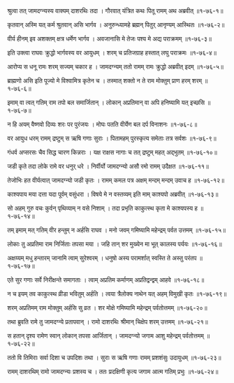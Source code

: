 श्रुत्वा तत् जामदग्न्यस्य वाक्यम् दाशरथिः तदा ।
गौरवात् यंत्रित कथः पितू रामम् अथ अब्रवीत् ॥१-७६-१॥

कृतवान् अस्मि यत् कर्म श्रुतवान् असि भार्गव ।
अनुरुन्ध्यामहे ब्रह्मन् पितुर् आनृण्यम् आस्थितः ॥१-७६-२॥

वीर्य हीनम् इव अशक्तम् क्षत्र धर्मेण भार्गव ।
अवजानासि मे तेजः पश्य मे अद्य पराक्रमम् ॥१-७६-३॥

इति उक्त्वा राघवः क्रुद्धो भार्गवस्य वर आयुधम् ।
शरम् च प्रतिजग्राह हस्तात् लघु पराक्रमः ॥१-७६-४॥

आरोप्य स धनू रामः शरम् सज्यम् चकार ह ।
जामदग्न्यम् ततो रामम् रामः क्रुद्धो अब्रवीत् इदम् ॥१-७६-५॥

ब्राह्मणो असि इति पूज्यो मे विश्वामित्र कृतेन च ।
तस्मात् शक्तो न ते राम मोक्तुम् प्राण हरम् शरम् ॥१-७६-६॥

इमाम् वा त्वत् गतिम् राम तपो बल समार्जितान् ।
लोकान् अप्रतिमान् वा अपि हनिष्यामि यत् इच्छसि ॥१-७६-७॥

न हि अयम् वैष्णवो दिव्यः शरः पर पुरंजयः ।
मोघः पतति वीर्येण बल दर्प विनाशनः ॥१-७६-८॥

वर आयुध धरम् रामम् द्रष्टुम् स ऋषि गणाः सुराः ।
पितामहम् पुरस्कृत्य समेताः तत्र सर्वशः ॥१-७६-९॥

गंधर्व अप्सरसः चैव सिद्ध चारण किन्नराः ।
यक्ष राक्षस नागाः च तत् द्रष्टुम् महत् अद्भुतम् ॥१-७६-१०॥

जडी कृते तदा लोके रामे वर धनुर् धरे ।
निर्वीर्यो जामदग्न्यो असौ रमो रामम् उदैक्षत ॥१-७६-११॥

तेजोभिः हत वीर्यत्वात् जामदग्न्यो जडी कृतः ।
रामम् कमल पत्र अक्षम् मन्दम् मन्दम् उवाच ह ॥१-७६-१२॥

काश्यपाय मया दत्ता यदा पूर्वम् वसुंधरा ।
विषये मे न वस्तव्यम् इति माम् काश्यपो अब्रवीत् ॥१-७६-१३॥

सो अहम् गुरु वचः कुर्वन् पृथिव्याम् न वसे निशाम् ।
तदा प्रभृति काकुत्स्थ कृता मे काश्यपस्य ह ॥१-७६-१४॥

तम् इमाम् मत् गतिम् वीर हन्तुम् न अर्हसि राघव ।
मनो जवम् गमिष्यामि महेन्द्रम् पर्वत उत्तमम् ॥१-७६-१५॥

लोकाः तु अप्रतिमा राम निर्जिताः तपसा मया ।
जहि तान् शर मुख्येन मा भूत् कालस्य पर्ययः ॥१-७६-१६॥

अक्षय्यम् मधु हन्तारम् जानामि त्वाम् सुरेश्वरम् ।
धनुषो अस्य परामर्शात् स्वस्ति ते अस्तु परंतप ॥१-७६-१७॥

एते सुर गणाः सर्वे निरीक्षन्ते समागताः ।
त्वाम् अप्रतिम कर्माणम् अप्रतिद्वन्द्वम् आहवे ॥१-७६-१८॥

न च इयम् तव काकुत्स्थ व्रीडा भवितुम् अर्हति ।
त्वया त्रैलोक्य नाथेन यत् अहम् विमुखी कृतः ॥१-७६-१९॥

शरम् अप्रतिमम् राम मोक्तुम् अर्हसि सु व्रत ।
शर मोक्षे गमिष्यामि महेन्द्रम् पर्वतोत्तमम् ॥१-७६-२०॥

तथा ब्रुवति रामे तु जामदग्न्ये प्रतापवान् ।
रामो दाशरथिः श्रीमान् चिक्षेप शरम् उत्तमम् ॥१-७६-२१॥

स हतान् दृश्य रामेण स्वान् लोकान् तपसा आर्जितान् ।
जामदग्न्यो जगाम आशु महेन्द्रम् पर्वतोत्तमम् ॥१-७६-२२॥

ततो वि तिमिराः सर्वा दिशा च उपदिशः तथा ।
सुराः स ऋषि गणाः रामम् प्रशशंसुः उदायुधम् ॥१-७६-२३॥

रामम् दाशरथिम् रामो जामदग्न्यः प्रशस्य च ।
ततः प्रदक्षिणी कृत्य जगाम आत्म गतिम् प्रभुः ॥१-७६-२४॥

